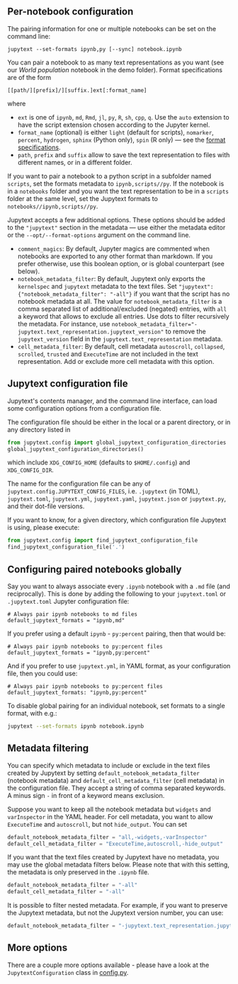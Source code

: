 ## Per-notebook configuration

The pairing information for one or multiple notebooks can be set on the command line:
```
jupytext --set-formats ipynb,py [--sync] notebook.ipynb
```
You can pair a notebook to as many text representations as you want (see our _World population_ notebook in the demo folder). Format specifications are of the form
```
[[path/][prefix]/][suffix.]ext[:format_name]
```
where
- `ext` is one of `ipynb`, `md`, `Rmd`, `jl`, `py`, `R`, `sh`, `cpp`, `q`. Use the `auto` extension to have the script extension chosen according to the Jupyter kernel.
- `format_name` (optional) is either `light` (default for scripts), `nomarker`, `percent`, `hydrogen`, `sphinx` (Python only), `spin` (R only) &mdash; see the [format specifications](formats.md).
- `path`, `prefix` and `suffix` allow to save the text representation to files with different names, or in a different folder.

If you want to pair a notebook to a python script in a subfolder named `scripts`, set the formats metadata to `ipynb,scripts//py`. If the notebook is in a `notebooks` folder and you want the text representation to be in a `scripts` folder at the same level, set the Jupytext formats to `notebooks//ipynb,scripts//py`.

Jupytext accepts a few additional options. These options should be added to the `"jupytext"` section in the metadata &mdash; use either the metadata editor or the `--opt/--format-options` argument on the command line.
- `comment_magics`: By default, Jupyter magics are commented when notebooks are exported to any other format than markdown. If you prefer otherwise, use this boolean option, or is global counterpart (see below).
- `notebook_metadata_filter`: By default, Jupytext only exports the `kernelspec` and `jupytext` metadata to the text files. Set `"jupytext": {"notebook_metadata_filter": "-all"}` if you want that the script has no notebook metadata at all. The value for `notebook_metadata_filter` is a comma separated list of additional/excluded (negated) entries, with `all` a keyword that allows to exclude all entries. Use dots to filter recursively the metadata. For instance, use `notebook_metadata_filter="-jupytext.text_representation.jupytext_version"` to remove the `jupytext_version` field in the `jupytext.text_representation` metadata.
- `cell_metadata_filter`: By default, cell metadata `autoscroll`, `collapsed`, `scrolled`, `trusted` and `ExecuteTime` are not included in the text representation. Add or exclude more cell metadata with this option.

## Jupytext configuration file

Jupytext's contents manager, and the command line interface, can load some configuration options
from a configuration file.

The configuration file should be either in the local or a parent directory, or in any directory listed in
```python
from jupytext.config import global_jupytext_configuration_directories
global_jupytext_configuration_directories()
```
which include `XDG_CONFIG_HOME` (defaults to `$HOME/.config`) and `XDG_CONFIG_DIR`.

The name for the configuration file can be any of `jupytext.config.JUPYTEXT_CONFIG_FILES`, i.e. `.jupytext` (in TOML), `jupytext.toml`, `jupytext.yml`, `jupytext.yaml`, `jupytext.json` or `jupytext.py`, and their dot-file versions.

If you want to know, for a given directory, which configuration file Jupytext is using, please execute:
```python
from jupytext.config import find_jupytext_configuration_file
find_jupytext_configuration_file('.')
```

## Configuring paired notebooks globally

Say you want to always associate every `.ipynb` notebook with a `.md` file  (and reciprocally). This is done by adding the following to your `jupytext.toml` or `.jupytext.toml` Jupyter configuration file:
```
# Always pair ipynb notebooks to md files
default_jupytext_formats = "ipynb,md"
```

If you prefer using a default `ipynb` - `py:percent` pairing, then that would be:
```
# Always pair ipynb notebooks to py:percent files
default_jupytext_formats = "ipynb,py:percent"
```

And if you prefer to use `jupytext.yml`, in YAML format, as your configuration file, then you could use:
```
# Always pair ipynb notebooks to py:percent files
default_jupytext_formats: "ipynb,py:percent"
```

To disable global pairing for an individual notebook, set formats to a single format, with e.g.:
```bash
jupytext --set-formats ipynb notebook.ipynb
```

## Metadata filtering

You can specify which metadata to include or exclude in the text files created by Jupytext by setting `default_notebook_metadata_filter` (notebook metadata) and `default_cell_metadata_filter` (cell metadata) in the configuration file. They accept a string of comma separated keywords. A minus sign `-` in front of a keyword means exclusion.

Suppose you want to keep all the notebook metadata but `widgets` and `varInspector` in the YAML header. For cell metadata, you want to allow `ExecuteTime` and `autoscroll`, but not `hide_output`. You can set
```python
default_notebook_metadata_filter = "all,-widgets,-varInspector"
default_cell_metadata_filter = "ExecuteTime,autoscroll,-hide_output"
```

If you want that the text files created by Jupytext have no metadata, you may use the global metadata filters below. Please note that with this setting, the metadata is only preserved in the `.ipynb` file.
```python
default_notebook_metadata_filter = "-all"
default_cell_metadata_filter = "-all"
```

It is possible to filter nested metadata. For example, if you want to preserve the Jupytext metadata, but not the Jupytext version number, you can use:
```python
default_notebook_metadata_filter = "-jupytext.text_representation.jupytext_version"
```

## More options

There are a couple more options available - please have a look at the `JupytextConfiguration` class in [config.py](https://github.com/mwouts/jupytext/blob/master/jupytext/config.py).
